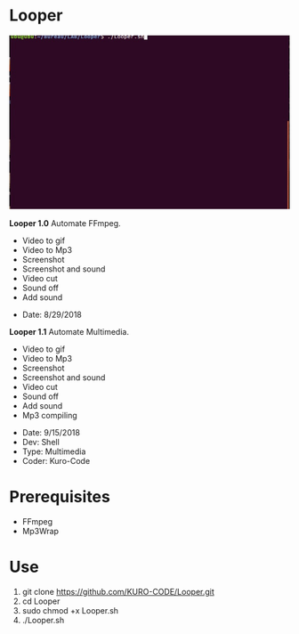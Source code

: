 # Looper

![Looper111.gif](https://github.com/KURO-CODE/Looper/blob/master/Looper111.gif)

**Looper 1.0**
Automate FFmpeg.
+ Video to gif
+ Video to Mp3
+ Screenshot
+ Screenshot and sound
+ Video cut
+ Sound off
+ Add sound

* Date: 8/29/2018

**Looper 1.1**
Automate Multimedia.
+ Video to gif
+ Video to Mp3
+ Screenshot
+ Screenshot and sound
+ Video cut
+ Sound off
+ Add sound
+ Mp3 compiling
 
* Date: 9/15/2018
* Dev: Shell
* Type: Multimedia
* Coder: Kuro-Code

# Prerequisites #

* FFmpeg
* Mp3Wrap

# Use # 

1. git clone https://github.com/KURO-CODE/Looper.git
2. cd Looper
3. sudo chmod +x Looper.sh
4. ./Looper.sh

